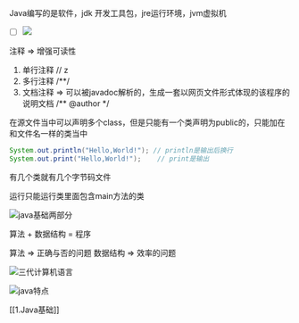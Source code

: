 Java编写的是软件，jdk 开发工具包，jre运行环境，jvm虚拟机

- [ ] ![](https://s2.loli.net/2022/06/10/MLkX46x1mwWaJdP.png)

注释 => 增强可读性
1. 单行注释 // z
2. 多行注释 /**/
3. 文档注释 => 可以被javadoc解析的，生成一套以网页文件形式体现的该程序的说明文档
					/** 
						@author 
					*/
					
在源文件当中可以声明多个class，但是只能有一个类声明为public的，只能加在和文件名一样的类当中

```java
System.out.println("Hello,World!"); // println是输出后换行
System.out.print("Hello,World!");    // print是输出	
```

有几个类就有几个字节码文件

运行只能运行类里面包含main方法的类

![java基础两部分](https://cdn.jsdelivr.net/gh/Vixcity/FigureBed/img/202112221554287.png)

算法 + 数据结构 = 程序

算法 => 正确与否的问题
数据结构 => 效率的问题

![三代计算机语言](https://cdn.jsdelivr.net/gh/Vixcity/FigureBed/img/202112221933316.png)

![java特点](https://cdn.jsdelivr.net/gh/Vixcity/FigureBed/img/202112221938292.png)

[[1.Java基础]]
